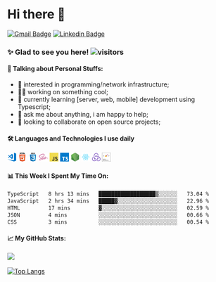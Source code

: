 # Hi there 👋

[![Gmail Badge](https://img.shields.io/badge/-filipebarrosteixeira98@gmail.com-c14438?style=flat-square&logo=Gmail&logoColor=white&link=mailto:filipebarrosteixeira98@gmail.com)](mailto:filipebarrosteixeira98@gmail.com)
[![Linkedin Badge](https://img.shields.io/badge/-Filipe%20Teixeira-0e76a8?style=flat-square&logo=Linkedin&logoColor=white&link=https://www.linkedin.com/in/filipebteixeira98/)](https://www.linkedin.com/in/filipebteixeira98/)

### ✨ Glad to see you here! ![visitors](https://visitor-badge.glitch.me/badge?page_id=${your.username}.${your.repo.id})

#### 🤺 Talking about Personal Stuffs:
- 👀 interested in programming/network infrastructure;
- 👨‍💻 working on something cool;
- 🚀 currently learning [server, web, mobile] development using Typescript;
- 💬 ask me about anything, i am happy to help;
- 💞️ looking to collaborate on open source projects;

#### 🛠️ Languages and Technologies I use daily

<code><img height="20" src="https://raw.githubusercontent.com/github/explore/80688e429a7d4ef2fca1e82350fe8e3517d3494d/topics/visual-studio-code/visual-studio-code.png"></code>
<code><img height="20" src="https://raw.githubusercontent.com/github/explore/80688e429a7d4ef2fca1e82350fe8e3517d3494d/topics/html/html.png"></code>
<code><img height="20" src="https://raw.githubusercontent.com/github/explore/80688e429a7d4ef2fca1e82350fe8e3517d3494d/topics/css/css.png"></code>
<code><img height="20" src="https://raw.githubusercontent.com/github/explore/80688e429a7d4ef2fca1e82350fe8e3517d3494d/topics/sass/sass.png"></code>
<code><img height="20" src="https://raw.githubusercontent.com/github/explore/80688e429a7d4ef2fca1e82350fe8e3517d3494d/topics/javascript/javascript.png"></code>
<code><img height="20" src="https://raw.githubusercontent.com/github/explore/80688e429a7d4ef2fca1e82350fe8e3517d3494d/topics/typescript/typescript.png"></code>
<code><img height="20" src="https://raw.githubusercontent.com/github/explore/80688e429a7d4ef2fca1e82350fe8e3517d3494d/topics/nodejs/nodejs.png"></code>
<code><img height="20" src="https://raw.githubusercontent.com/github/explore/80688e429a7d4ef2fca1e82350fe8e3517d3494d/topics/react/react.png"></code>
<code><img height="20" src="https://raw.githubusercontent.com/github/explore/80688e429a7d4ef2fca1e82350fe8e3517d3494d/topics/redux/redux.png"></code>
<code><img height="20" src="https://raw.githubusercontent.com/github/explore/80688e429a7d4ef2fca1e82350fe8e3517d3494d/topics/styled-components/styled-components.png"></code>

#### 📊 This Week I Spent My Time On:
<!--START_SECTION:waka-->
```text
TypeScript   8 hrs 13 mins   ██████████████████▒░░░░░░   73.04 % 
JavaScript   2 hrs 34 mins   █████▓░░░░░░░░░░░░░░░░░░░   22.96 % 
HTML         17 mins         ▓░░░░░░░░░░░░░░░░░░░░░░░░   02.59 % 
JSON         4 mins          ░░░░░░░░░░░░░░░░░░░░░░░░░   00.66 % 
CSS          3 mins          ░░░░░░░░░░░░░░░░░░░░░░░░░   00.54 % 
```
<!--END_SECTION:waka-->

#### 📈 My GitHub Stats:
<img height="180em" src="https://github-readme-stats.vercel.app/api?username=filipebteixeira98&show_icons=true&hide_border=true&&count_private=true&include_all_commits=true" />

[![Top Langs](https://github-readme-stats.vercel.app/api/top-langs/?username=filipebteixeira98&layout=compact)](https://github.com/filipebteixeira98/github-readme-stats)

<!---
filipebteixeira98/filipebteixeira98 is a ✨ special ✨ repository because its `README.md` (this file) appears on your GitHub profile.
You can click the Preview link to take a look at your changes.
--->
